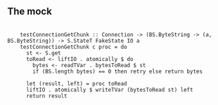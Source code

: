 ##  The mock

<pre>
    <code class='haskell'>
    testConnectionGetChunk :: Connection -> (BS.ByteString -> (a, BS.ByteString)) -> S.StateT FakeState IO a
    testConnectionGetChunk c proc = do
      st <- S.get
      toRead <- liftIO . atomically $ do
        bytes <- readTVar . bytesToRead $ st
        if (BS.length bytes) == 0 then retry else return bytes

      let (result, left) = proc toRead
      liftIO . atomically $ writeTVar (bytesToRead st) left
      return result
   </code>
</pre>
